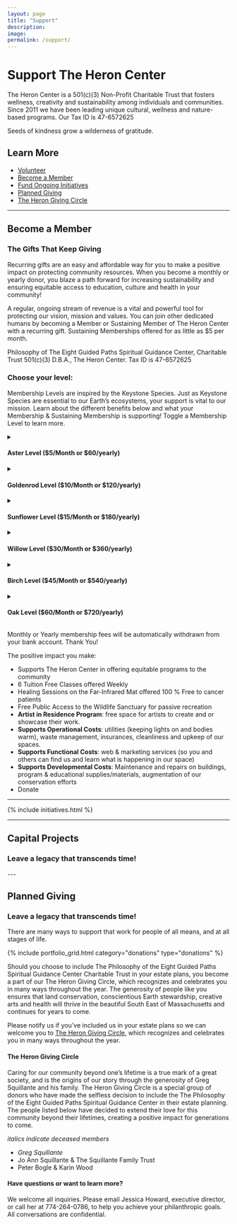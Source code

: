 ```yaml
---
layout: page
title: "Support"
description: 
image: 
permalink: /support/
---
```


# Support The Heron Center

The Heron Center is a 501(c)(3) Non-Profit Charitable Trust that fosters wellness, creativity and sustainability among individuals and communities. Since 2011 we have been leading unique cultural, wellness and nature-based programs.
Our Tax ID is 47-6572625

Seeds of kindness grow a wilderness of gratitude.

## Learn More
- [Volunteer](#volunteer)
- [Become a Member](#membership)
- [Fund Ongoing Initiatives](#initiatives)
- [Planned Giving](#planned-giving)
- [The Heron Giving Circle](#giving-circle)

---
<a id="membership"></a>
<div class="container">
  <div class="row">
	<div class="col-lg-12 text-center">
	  <h2 class="section-heading text-uppercase">Become a Member</h2>
	  <h3 class="section-subheading text-muted">The Gifts That Keep Giving</h3>
	</div>
  </div>
</div>

Recurring gifts are an easy and affordable way for you to make a positive impact on protecting community resources. When you become a monthly or yearly donor, you blaze a path forward for increasing sustainability and ensuring equitable access to education, culture and health in your community!

A regular, ongoing stream of revenue is a vital and powerful tool for protecting our vision, mission and values. You can join other dedicated humans by becoming a Member or Sustaining Member of The Heron Center with a recurring gift.  Sustaining Memberships offered for as little as $5 per month. 

Philosophy of The Eight Guided Paths Spiritual Guidance Center, Charitable Trust 501(c)(3) D.B.A., The Heron Center. Tax ID is 47-6572625

### Choose your level:
Membership Levels are inspired by the Keystone Species. Just as Keystone Species are essential to our Earth’s ecosystems, your support is vital to our mission. Learn about the different benefits below and what your Membership & Sustaining Membership is supporting! Toggle a Membership Level to learn more.

<details><summary><h4>Aster Level ($5/Month or $60/yearly)</h4></summary>
	<ul>
<li>FREE access to the Wildlife Sanctuary and exclusively the Treehouse Yurt (when not booked for programs). Visit daily from dawn to dusk – all year round. For personal use of Treehouse Yurt, please contact us to ensure space is available. Winter availability is limited.</li>
<li>Free T-Shirt</li>
<li>Free Spiritual Guidance (meetings must be requested).</li>
<li>Free Tent Camping (By permission)</li>
<li>20%-50% Discount to Eligible Programs hosted by The Heron Center</li>
</ul>
</details>

<details><summary><h4>Goldenrod Level ($10/Month or $120/yearly) </h4></summary>
<ul>
<li>Same as Aster Level</li>
<li>10% Discount on Space Rentals</li>
	</ul>
</details>

<details><summary><h4>Sunflower Level ($15/Month or $180/yearly)</h4></summary>
		<ul>
<li>Same as Aster Level</li>
<li>20% Discount on Space Rentals</li>
	</ul>
</details>

<details><summary><h4>Willow Level ($30/Month or $360/yearly)</h4></summary>
<ul>
<li>Same as Sustaining Member Benefits</li>
<li>Free Tent Camping & or Overnight Retreats in the Treehouse Yurt (when available & by appointment)</li>
<li>20-50% Discount & may include FREE Access to Eligible Programs hosted by The Heron Center</li>
<li>50% Discount on Space Rentals</li>
<li>10% off partnering organizations / individuals. See the list of participating partners</li>
<li>20% Discount on Use of The Amethyst Healing Far-Infrared Mat (coming soon… Sauna & Artist Nook)</li>  
	</ul>
</details>


<details><summary><h4>Birch Level ($45/Month or $540/yearly)</h4></summary>
		<ul>
<li>Same as Willow Level</li>
<li>15% off partnering organizations / individuals. See the list of participating partners</li>
<li>35% Discount on Use of The Amethyst Healing Far-Infrared Mat (coming soon… Sauna & Artist Nook)</li>
	</ul>
</details>

<details><summary><h4>Oak Level ($60/Month or $720/yearly)</h4></summary>
		<ul>
<li>Same as Willow Level</li>
<li>20% off partnering organizations / individuals. See the list of participating partners</li>
<li>50% Discount on Use of The Amethyst Healing Far-Infrared Mat, plus 2 free uses per month. (coming soon… Sauna & Artist Nook)</li>
	</ul>
</details>

Monthly or Yearly membership fees will be automatically withdrawn from your bank account. Thank You! 

The positive impact you make:
- Supports The Heron Center in offering equitable programs to the community
- 6 Tuition Free Classes offered Weekly
- Healing Sessions on the Far-Infrared Mat offered 100 % Free to cancer patients
- Free Public Access to the Wildlife Sanctuary for passive recreation
- **Artist in Residence Program**: free space for artists to create and or showcase their work. 
- **Supports Operational Costs**: utilities (keeping lights on and bodies warm), waste management, insurances, cleanliness and upkeep of our spaces. 
- **Supports Functional Costs**: web & marketing services (so you and others can find us and learn what is happening in our space)
- **Supports Developmental Costs**: Maintenance and repairs on buildings, program & educational supplies/materials, augmentation of our conservation efforts
- Donate

---
<a id="initiatives"></a>
{% include initiatives.html %}

---
<a id="capital-projects"></a>
<div class="container">
  <div class="row">
	<div class="col-lg-12 text-center">
	  <h2 class="section-heading text-uppercase">Capital Projects</h2>
	  <h3 class="section-subheading text-muted">Leave a legacy that transcends time!</h3>
	</div>
  </div>
</div>
---
<a id="planned-giving"></a>
<div class="container">
  <div class="row">
	<div class="col-lg-12 text-center">
	  <h2 class="section-heading text-uppercase">Planned Giving</h2>
	  <h3 class="section-subheading text-muted">Leave a legacy that transcends time!</h3>
	</div>
  </div>
</div>

There are many ways to support that work for people of all means, and at all stages of life. 

{% include portfolio_grid.html category="donations" type="donations" %}

Should you choose to include The Philosophy of the Eight Guided Paths Spiritual Guidance Center Charitable Trust in your estate plans, you become a part of our The Heron Giving Circle, which recognizes and celebrates you in many ways throughout the year. The generosity of people like you ensures that land conservation, conscientious Earth stewardship, creative arts and health will thrive in the beautiful South East of Massachusetts and continues for years to come.

Please notify us if you’ve included us in your estate plans so we can welcome you to [The Heron Giving Circle](#giving-circle), which recognizes and celebrates you in many ways throughout the year. 

#### The Heron Giving Circle

Caring for our community beyond one’s lifetime is a true mark of a great society, and is the origins of our story through the generosity of Greg Squillante and his family. The Heron Giving Circle is a special group of donors who have made the selfless decision to include the The Philosophy of the Eight Guided Paths Spiritual Guidance Center in their estate planning. The people listed below have decided to extend their love for this community beyond their lifetimes, creating a positive impact for generations to come.

*italics indicate deceased members*

- *Greg Squillante*
- Jo Ann Squillante & The Squillante Family Trust
- Peter Bogle & Karin Wood

#### Have questions or want to learn more?
We welcome all inquiries. Please email Jessica Howard, executive director, or call her at 774-264-0786, to help you achieve your philanthropic goals. All conversations are confidential.